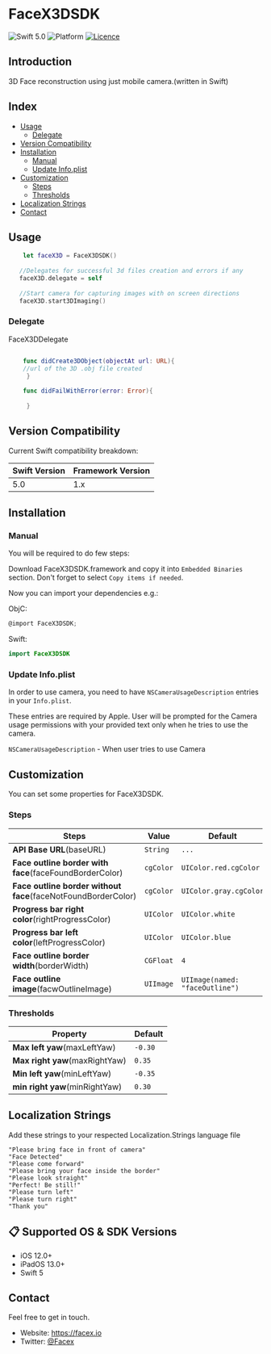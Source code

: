 # FaceX3DSDK

![Swift 5.0](https://img.shields.io/badge/Swift-5.0-orange.svg)
![Platform](https://img.shields.io/badge/platform-iOS%20%7C%20watchOS%20%7C%20tvOS-lightgrey.svg)
[![Licence](https://img.shields.io/cocoapods/l/FaceX3DSDK?color=red&logo=red)](https://img.shields.io/cocoapods/l/FaceX3DSDK?color=red&logo=red)

## Introduction
3D Face reconstruction using just mobile camera.(written in Swift)

## Index
* [Usage](#usage)
    * [Delegate](#delegate)
* [Version Compatibility](#version-compatibility)
* [Installation](#installation)
  * [Manual](#manual)
  * [Update Info.plist](#update-infoplist)
* [Customization](#customization)
   * [Steps](#steps)
   * [Thresholds](#thresholds)
* [Localization Strings](#localization-strings)
* [Contact](#contact)


## Usage

```swift
    let faceX3D = FaceX3DSDK()
    
   //Delegates for successful 3d files creation and errors if any
   faceX3D.delegate = self
   
   //Start camera for capturing images with on screen directions
   faceX3D.start3DImaging()


```
### Delegate
FaceX3DDelegate

```swift

    func didCreate3DObject(objectAt url: URL){
    //url of the 3D .obj file created
     }
  
    func didFailWithError(error: Error){
   
     }

```

## Version Compatibility

Current Swift compatibility breakdown:

| Swift Version | Framework Version |
| ------------- | ----------------- |
| 5.0           | 1.x               |

[all releases]: https://github.com/friendlynandy/FaceX3DSDK/releases

## Installation
### Manual

You will be required to do few steps:

Download FaceX3DSDK.framework and copy it into `Embedded Binaries` section. Don't forget to select `Copy items if needed`.

Now you can import your dependencies e.g.:

ObjC:
```objective-c
@import FaceX3DSDK;
```
Swift:
```swift
import FaceX3DSDK
```

### Update Info.plist

In order to use camera, you need to have `NSCameraUsageDescription`
entries in your `Info.plist`.

These entries are required by Apple. User will be prompted for the Camera usage permissions with your provided text only when he tries to use the camera.

`NSCameraUsageDescription` - When user tries to use Camera


## Customization

You can set some properties for FaceX3DSDK.

### Steps
| Steps | Value | Default | 
| ------- | ------- |------- | 
| **API Base URL**(baseURL)  | `String` | `...` | 
| **Face outline border with face**(faceFoundBorderColor)   | `cgColor` | `UIColor.red.cgColor` | 
| **Face outline border without face**(faceNotFoundBorderColor)   | `cgColor` | `UIColor.gray.cgColor` | 
| **Progress bar right color**(rightProgressColor)   | `UIColor` | `UIColor.white` | 
| **Progress bar left color**(leftProgressColor)   | `UIColor` | `UIColor.blue` | 
| **Face outline border width**(borderWidth)   | `CGFloat` | `4` | 
| **Face outline image**(facwOutlineImage)   | `UIImage` | `UIImage(named: "faceOutline")` | 




### Thresholds
| Property | Default | 
| ------- | ------- | 
| **Max left yaw**(maxLeftYaw)  | `-0.30` | 
| **Max right yaw**(maxRightYaw)  | `0.35` | 
| **Min left yaw**(minLeftYaw)  | `-0.35` | 
| **min right yaw**(minRightYaw)  | `0.30` | 

## Localization Strings
Add these strings to your respected Localization.Strings language file

```
"Please bring face in front of camera"
"Face Detected"
"Please come forward"
"Please bring your face inside the border"
"Please look straight"
"Perfect! Be still!"
"Please turn left"
"Please turn right"
"Thank you"

```


## 📋 Supported OS & SDK Versions
* iOS 12.0+
* iPadOS 13.0+
* Swift 5

## Contact

Feel free to get in touch.

* Website: <https://facex.io>
* Twitter: [@Facex](http://twitter.com/facex)
